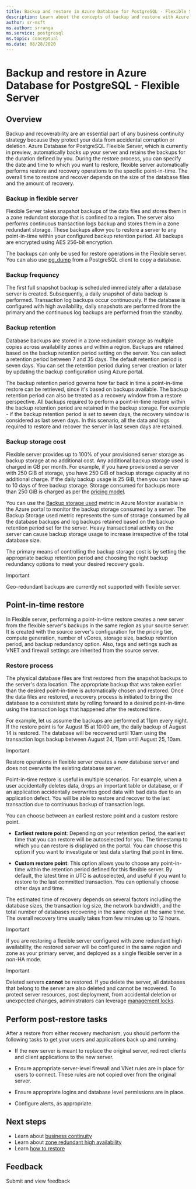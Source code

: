 ```yaml
---
title: Backup and restore in Azure Database for PostgreSQL - Flexible Server
description: Learn about the concepts of backup and restore with Azure Database for PostgreSQL - Flexible Server
author: sr-msft
ms.author: srranga
ms.service: postgresql
ms.topic: conceptual
ms.date: 08/28/2020
---
```

# Backup and restore in Azure Database for PostgreSQL - Flexible Server
 
 ## Overview
 Backup and recoverability are an essential part of any business continuity strategy because they protect your data from accidental corruption or deletion. Azure Database for PostgreSQL Flexible Server, which is currently in preview, automatically backs up your server and retains the backups for the duration defined by you. During the restore process, you can specify the date and time to which you want to restore, flexible server automatically performs restore and recovery operations to the specific point-in-time. The overall time to restore and recover depends on the size of the database files and the amount of recovery. 

### Backup in flexible server
Flexible Server takes snapshot backups of the data files and stores them in a zone redundant storage that is confined to a region. The server also performs continuous transaction logs backup and stores them in a zone redundant storage. These backups allow you to restore a server to any point-in-time within your configured backup retention period. All backups are encrypted using AES 256-bit encryption.

The backups can only be used for restore operations in the Flexible server. You can also use [pg_dump](https://docs.microsoft.com/azure/postgresql/howto-migrate-using-dump-and-restore) from a PostgreSQL client to copy a database.

### Backup frequency

The first full snapshot backup is scheduled immediately after a database server is created. Subsequently, a daily snapshot of data backup is performed.
Transaction log backups occur continuously. If the database is configured with high availability, daily snapshots are performed from the primary and the continuous log backups are performed from the standby.

### Backup retention

Database backups are stored in a zone redundant storage as multiple copies across availability zones and within a region. Backups are retained based on the backup retention period setting on the server. You can select a retention period between 7 and 35 days. The default retention period is seven days. You can set the retention period during server creation or later by updating the backup configuration using Azure portal.

The backup retention period governs how far back in time a point-in-time restore can be retrieved, since it\'s based on backups available. The
backup retention period can also be treated as a recovery window from a restore perspective. All backups required to perform a point-in-time
restore within the backup retention period are retained in the backup storage. For example - if the backup retention period is set to seven days, the recovery window is considered as last seven days. In this scenario, all the data and logs required to restore and recover the server in last seven days are retained. 

### Backup storage cost

Flexible server provides up to 100% of your provisioned server storage as backup storage at no additional cost. Any additional backup storage
used is charged in GB per month. For example, if you have provisioned a server with 250 GiB of storage, you have 250 GiB of backup storage capacity at no additional charge. If the daily backup usage is 25 GiB, then you can have up to 10 days of free backup storage. Storage consumed for backups more than 250 GiB is charged as per the [pricing model](https://azure.microsoft.com/pricing/details/postgresql/).

You can use the [Backup storage used](https://docs.microsoft.com/azure/postgresql/concepts-monitoring) metric in Azure Monitor available in the Azure portal to monitor the backup storage consumed by a server. The Backup Storage used metric represents the sum of storage consumed by all the database backups and log backups retained based on the backup retention period set for the server.  Heavy transactional activity on the server can cause backup storage usage to increase irrespective of the total database size.

The primary means of controlling the backup storage cost is by setting the appropriate backup retention period and choosing the right backup
redundancy options to meet your desired recovery goals.

> [!IMPORTANT]
> Geo-redundant backups are currently not supported with flexible server.

## Point-in-time restore

In Flexible server, performing a point-in-time restore creates a new server from the flexible server\'s backups in the same region as your
source server. It is created with the source server's configuration for the pricing tier, compute generation, number of vCores, storage
size, backup retention period, and backup redundancy option. Also, tags and settings such as VNET and firewall settings are inherited from the source server.

 ### Restore process
The physical database files are first restored from the snapshot backups to the server's data location. The appropriate backup that was taken earlier than the desired point-in-time is automatically chosen and restored. Once the data files are restored, a recovery process is initiated to bring the database to a consistent state by rolling forward to a desired point-in-time using the transaction logs that happened after the restored time. 

 For example, let us assume the backups are performed at 11pm every night. If the restore point is for August 15 at 10:00 am, the daily backup of August 14 is restored. The database will be recovered until 10am using the transaction logs backup between August 24, 11pm until August 25, 10am. 

> [!IMPORTANT]
> Restore operations in flexible server creates a new database server and does not overwrite the existing database server.
> 
Point-in-time restore is useful in multiple scenarios. For example, when a user accidentally deletes data, drops an important table or database,
or if an application accidentally overwrites good data with bad data due to an application defect. You will be able to restore and recover to the last transaction due to continuous backup of transaction logs.

You can choose between an earliest restore point and a custom restore point.

-   **Earliest restore point**: Depending on your retention period, the earliest time that you can restore will be autoselected for you. The timestamp to which you can restore is displayed on the portal. You can choose this option if you want to investigate or test data starting that point in time.

-   **Custom restore point**: This option allows you to choose any point-in-time within the retention period defined for this flexible server. By default, the latest time in UTC is autoselected, and useful if you want to restore to the last committed transaction. You can optionally choose other days and time. 

The estimated time of recovery depends on several factors including the database sizes, the transaction log size, the network bandwidth, and the total number of databases recovering in the same region at the same time. The overall recovery time usually takes from few minutes up to 12 hours.


> [!IMPORTANT]
> If you are restoring a flexible server configured with zone redundant high availability, the restored server will be configured in the same region and zone as your primary server, and deployed as a single flexible server in a non-HA mode.

> [!IMPORTANT]
> Deleted servers **cannot** be restored. If you delete the server, all databases that belong to the server are also deleted and cannot be recovered. To protect server resources, post deployment, from accidental deletion or unexpected changes, administrators can leverage [management locks](https://docs.microsoft.com/azure/azure-resource-manager/resource-group-lock-resources).

## Perform post-restore tasks

After a restore from either recovery mechanism, you should perform the following tasks to get your users and applications back up and running:

-   If the new server is meant to replace the original server, redirect clients and client applications to the new server.

-   Ensure appropriate server-level firewall and VNet rules are in place for users to connect. These rules are not copied over from the original server.

-   Ensure appropriate logins and database level permissions are in place.

-   Configure alerts, as appropriate.

## Next steps

-   Learn about [business continuity](./concepts-business-continuity.md)
-   Learn about [zone redundant high availability](./concepts-high-availability.md)
-   Learn [how to restore](./how-to-restore-server-portal.md)

## Feedback

Submit and view feedback 
